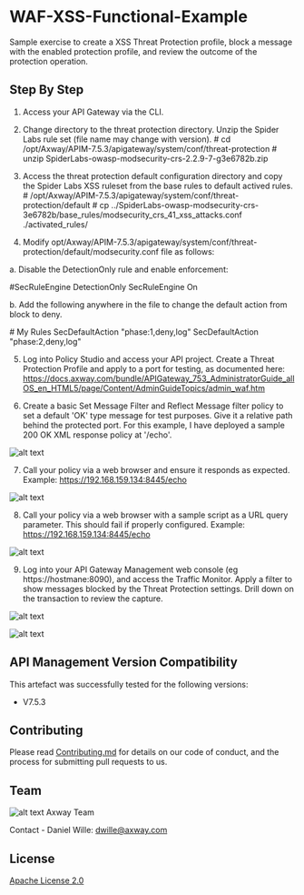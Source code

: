 # WAF-XSS-Functional-Example
Sample exercise to create a XSS Threat Protection profile, block a message with the enabled protection profile, and review the outcome of the protection operation.

## Step By Step

1. Access your API Gateway via the CLI.

2. Change directory to the threat protection directory. Unzip the Spider Labs rule set (file name may change with version).
\# cd /opt/Axway/APIM-7.5.3/apigateway/system/conf/threat-protection
\# unzip SpiderLabs-owasp-modsecurity-crs-2.2.9-7-g3e6782b.zip

3. Access the threat protection default configuration directory and copy the Spider Labs XSS ruleset from the base rules to default actived rules.
\# /opt/Axway/APIM-7.5.3/apigateway/system/conf/threat-protection/default
\# cp ../SpiderLabs-owasp-modsecurity-crs-3e6782b/base_rules/modsecurity_crs_41_xss_attacks.conf ./activated_rules/

4. Modify opt/Axway/APIM-7.5.3/apigateway/system/conf/threat-protection/default/modsecurity.conf file as follows:

a. Disable the DetectionOnly rule and enable enforcement:

\#SecRuleEngine DetectionOnly
SecRuleEngine On

b. Add the following anywhere in the file to change the default action from block to deny.

\# My Rules
SecDefaultAction "phase:1,deny,log"
SecDefaultAction "phase:2,deny,log"

5. Log into Policy Studio and access your API project. Create a Threat Protection Profile and apply to a port for testing, as documented here: https://docs.axway.com/bundle/APIGateway_753_AdministratorGuide_allOS_en_HTML5/page/Content/AdminGuideTopics/admin_waf.htm

6. Create a basic Set Message Filter and Reflect Message filter policy to set a default 'OK' type message for test purposes. Give it a relative path behind the protected port. For this example, I have deployed a sample 200 OK XML response policy at '/echo'.

![alt text](https://github.com/Axway-API-Management-Plus/MFA_Auth_Directory_Lookup/blob/master/example/src/directoryScreenshot.png "Directory Attributes")

7. Call your policy via a web browser and ensure it responds as expected. Example: https://192.168.159.134:8445/echo

![alt text](https://github.com/Axway-API-Management-Plus/MFA_Auth_Directory_Lookup/blob/master/example/src/directoryScreenshot.png "Directory Attributes")

8. Call your policy via a web browser with a sample script as a URL query parameter. This should fail if properly configured. Example: https://192.168.159.134:8445/echo<script>alert(1)</script>

![alt text](https://github.com/Axway-API-Management-Plus/MFA_Auth_Directory_Lookup/blob/master/example/src/directoryScreenshot.png "Directory Attributes")

9. Log into your API Gateway Management web console (eg https://hostmane:8090), and access the Traffic Monitor. Apply a filter to show messages blocked by the Threat Protection settings. Drill down on the transaction to review the capture.

![alt text](https://github.com/Axway-API-Management-Plus/MFA_Auth_Directory_Lookup/blob/master/example/src/directoryScreenshot.png "Directory Attributes")

![alt text](https://github.com/Axway-API-Management-Plus/MFA_Auth_Directory_Lookup/blob/master/example/src/directoryScreenshot.png "Directory Attributes")

## API Management Version Compatibility
This artefact was successfully tested for the following versions:
- V7.5.3

## Contributing

Please read [Contributing.md](https://github.com/Axway-API-Management/Common/blob/master/Contributing.md) for details on our code of conduct, and the process for submitting pull requests to us.


## Team

![alt text][Axwaylogo] Axway Team

[Axwaylogo]: https://github.com/Axway-API-Management/Common/blob/master/img/AxwayLogoSmall.png  "Axway logo"

Contact - Daniel Wille: dwille@axway.com

## License
[Apache License 2.0](/LICENSE)
